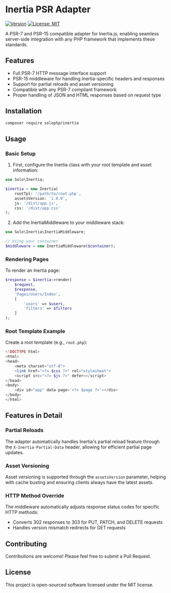 # Inertia PSR Adapter

[![Version](https://img.shields.io/badge/version-1.1.2-blue.svg)](https://github.com/username/inertia-psr/releases)
[![License: MIT](https://img.shields.io/badge/License-MIT-yellow.svg)](https://opensource.org/licenses/MIT)

A PSR-7 and PSR-15 compatible adapter for Inertia.js, enabling seamless server-side integration with any PHP framework that implements these standards.

## Features

- Full PSR-7 HTTP message interface support
- PSR-15 middleware for handling Inertia-specific headers and responses
- Support for partial reloads and asset versioning
- Compatible with any PSR-7 compliant framework
- Proper handling of JSON and HTML responses based on request type

## Installation

```bash
composer require solophp/inertia
```

## Usage

### Basic Setup

1. First, configure the Inertia class with your root template and asset information:

```php
use Solo\Inertia;

$inertia = new Inertia(
    rootTpl: '/path/to/root.php',
    assetsVersion: '1.0.0',
    js: '/dist/app.js',
    css: '/dist/app.css'
);
```

2. Add the InertiaMiddleware to your middleware stack:

```php
use Solo\Inertia\InertiaMiddleware;

// Using your container
$middleware = new InertiaMiddleware($container);
```

### Rendering Pages

To render an Inertia page:

```php
$response = $inertia->render(
    $request,
    $response,
    'Pages/Users/Index',
    [
        'users' => $users,
        'filters' => $filters
    ]
);
```

### Root Template Example

Create a root template (e.g., `root.php`):

```php
<!DOCTYPE html>
<html>
<head>
    <meta charset="utf-8">
    <link href="<?= $css ?>" rel="stylesheet">
    <script src="<?= $js ?>" defer></script>
</head>
<body>
    <div id="app" data-page='<?= $page ?>'></div>
</body>
</html>
```

## Features in Detail

### Partial Reloads

The adapter automatically handles Inertia's partial reload feature through the `X-Inertia-Partial-Data` header, allowing for efficient partial page updates.

### Asset Versioning

Asset versioning is supported through the `assetsVersion` parameter, helping with cache busting and ensuring clients always have the latest assets.

### HTTP Method Override

The middleware automatically adjusts response status codes for specific HTTP methods:
- Converts 302 responses to 303 for PUT, PATCH, and DELETE requests
- Handles version mismatch redirects for GET requests

## Contributing

Contributions are welcome! Please feel free to submit a Pull Request.

## License

This project is open-sourced software licensed under the MIT license.
